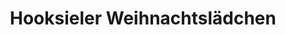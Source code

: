 ---
title: "Hooksieler Weihnachtslädchen"
url: /wangerland/hooksieler-weihnachtslaedchen/
shop: Warenhaus
---